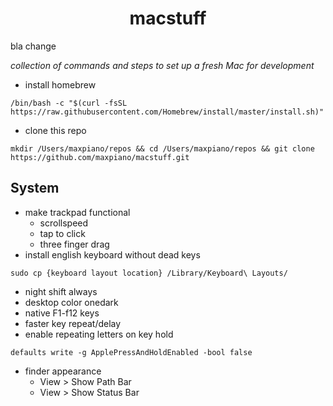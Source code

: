 <h1 align='center'>macstuff</h1>

bla change

*collection of commands and steps to set up a fresh Mac for development*

* install homebrew
```
/bin/bash -c "$(curl -fsSL https://raw.githubusercontent.com/Homebrew/install/master/install.sh)"
```
* clone this repo
```
mkdir /Users/maxpiano/repos && cd /Users/maxpiano/repos && git clone https://github.com/maxpiano/macstuff.git
```

## System
* make trackpad functional
  * scrollspeed
  * tap to click
  * three finger drag
* install english keyboard without dead keys
 ```
 sudo cp {keyboard layout location} /Library/Keyboard\ Layouts/
 ```
* night shift always
* desktop color onedark
* native F1-f12 keys
* faster key repeat/delay
* enable repeating letters on key hold
```
defaults write -g ApplePressAndHoldEnabled -bool false
```
* finder appearance
  * View > Show Path Bar
  * View > Show Status Bar
